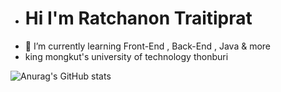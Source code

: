 -	# Hi I'm Ratchanon Traitiprat
- 🌱 I’m currently learning Front-End , Back-End , Java & more
- king mongkut's university of technology thonburi


![Anurag's GitHub stats](https://github-readme-stats.vercel.app/api?username=manro7411&show_icons=true&theme=radical)
